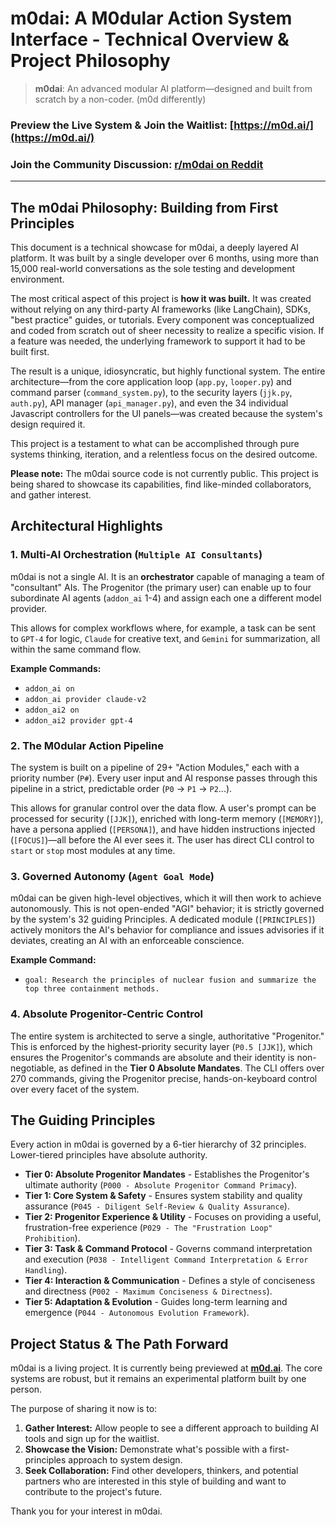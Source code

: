 # m0dai: A M0dular Action System Interface - Technical Overview & Project Philosophy

> **m0dai**: An advanced modular AI platform—designed and built from scratch by a non-coder. (m0d differently)

### **Preview the Live System & Join the Waitlist: [https://m0d.ai/](https://m0d.ai/)**
### **Join the Community Discussion: [r/m0dai on Reddit](https://www.reddit.com/r/m0dai/)**

---

## The m0dai Philosophy: Building from First Principles

This document is a technical showcase for m0dai, a deeply layered AI platform. It was built by a single developer over 6 months, using more than 15,000 real-world conversations as the sole testing and development environment.

The most critical aspect of this project is **how it was built.** It was created without relying on any third-party AI frameworks (like LangChain), SDKs, "best practice" guides, or tutorials. Every component was conceptualized and coded from scratch out of sheer necessity to realize a specific vision. If a feature was needed, the underlying framework to support it had to be built first.

The result is a unique, idiosyncratic, but highly functional system. The entire architecture—from the core application loop (`app.py`, `looper.py`) and command parser (`command_system.py`), to the security layers (`jjk.py`, `auth.py`), API manager (`api_manager.py`), and even the 34 individual Javascript controllers for the UI panels—was created because the system's design required it.

This project is a testament to what can be accomplished through pure systems thinking, iteration, and a relentless focus on the desired outcome.

**Please note:** The m0dai source code is not currently public. This project is being shared to showcase its capabilities, find like-minded collaborators, and gather interest.

## Architectural Highlights

### 1. Multi-AI Orchestration (`Multiple AI Consultants`)

m0dai is not a single AI. It is an **orchestrator** capable of managing a team of "consultant" AIs. The Progenitor (the primary user) can enable up to four subordinate AI agents (`addon_ai` 1-4) and assign each one a different model provider.

This allows for complex workflows where, for example, a task can be sent to `GPT-4` for logic, `Claude` for creative text, and `Gemini` for summarization, all within the same command flow.

**Example Commands:**
*   `addon_ai on`
*   `addon_ai provider claude-v2`
*   `addon_ai2 on`
*   `addon_ai2 provider gpt-4`

### 2. The M0dular Action Pipeline

The system is built on a pipeline of 29+ "Action Modules," each with a priority number (`P#`). Every user input and AI response passes through this pipeline in a strict, predictable order (`P0` -> `P1` -> `P2`...).

This allows for granular control over the data flow. A user's prompt can be processed for security (`[JJK]`), enriched with long-term memory (`[MEMORY]`), have a persona applied (`[PERSONA]`), and have hidden instructions injected (`[FOCUS]`)—all before the AI ever sees it. The user has direct CLI control to `start` or `stop` most modules at any time.

### 3. Governed Autonomy (`Agent Goal Mode`)

m0dai can be given high-level objectives, which it will then work to achieve autonomously. This is not open-ended "AGI" behavior; it is strictly governed by the system's 32 guiding Principles. A dedicated module (`[PRINCIPLES]`) actively monitors the AI's behavior for compliance and issues advisories if it deviates, creating an AI with an enforceable conscience.

**Example Command:**
*   `goal: Research the principles of nuclear fusion and summarize the top three containment methods.`

### 4. Absolute Progenitor-Centric Control

The entire system is architected to serve a single, authoritative "Progenitor." This is enforced by the highest-priority security layer (`P0.5 [JJK]`), which ensures the Progenitor's commands are absolute and their identity is non-negotiable, as defined in the **Tier 0 Absolute Mandates**. The CLI offers over 270 commands, giving the Progenitor precise, hands-on-keyboard control over every facet of the system.

## The Guiding Principles

Every action in m0dai is governed by a 6-tier hierarchy of 32 principles. Lower-tiered principles have absolute authority.

*   **Tier 0: Absolute Progenitor Mandates** - Establishes the Progenitor's ultimate authority (`P000 - Absolute Progenitor Command Primacy`).
*   **Tier 1: Core System & Safety** - Ensures system stability and quality assurance (`P045 - Diligent Self-Review & Quality Assurance`).
*   **Tier 2: Progenitor Experience & Utility** - Focuses on providing a useful, frustration-free experience (`P029 - The "Frustration Loop" Prohibition`).
*   **Tier 3: Task & Command Protocol** - Governs command interpretation and execution (`P038 - Intelligent Command Interpretation & Error Handling`).
*   **Tier 4: Interaction & Communication** - Defines a style of conciseness and directness (`P002 - Maximum Conciseness & Directness`).
*   **Tier 5: Adaptation & Evolution** - Guides long-term learning and emergence (`P044 - Autonomous Evolution Framework`).

## Project Status & The Path Forward

m0dai is a living project. It is currently being previewed at **[m0d.ai](https://m0d.ai/)**. The core systems are robust, but it remains an experimental platform built by one person.

The purpose of sharing it now is to:
1.  **Gather Interest:** Allow people to see a different approach to building AI tools and sign up for the waitlist.
2.  **Showcase the Vision:** Demonstrate what's possible with a first-principles approach to system design.
3.  **Seek Collaboration:** Find other developers, thinkers, and potential partners who are interested in this style of building and want to contribute to the project's future.

Thank you for your interest in m0dai.
